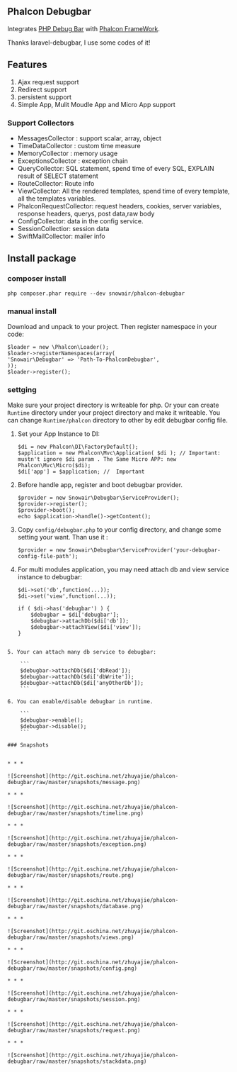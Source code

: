 ## Phalcon Debugbar

Integrates [PHP Debug Bar](http://phpdebugbar.com/) with  [Phalcon FrameWork](http://phalconphp.com).

Thanks laravel-debugbar, I use some codes of it!


## Features

1. Ajax request support
2. Redirect support
3. persistent support
4. Simple App, Mulit Moudle App and Micro App support

### Support Collectors

- MessagesCollector : support scalar, array, object
- TimeDataCollector : custom time measure
- MemoryCollector : memory usage
- ExceptionsCollector : exception chain
- QueryCollector: SQL statement, spend time of every SQL, EXPLAIN result of SELECT statement
- RouteCollector: Route info
- ViewCollector:  All the rendered templates, spend time of every template, all the templates variables.
- PhalconRequestCollector: request headers, cookies, server variables, response headers, querys, post data,raw body
- ConfigCollector: data in the config service.
- SessionCollectior: session data
- SwiftMailCollector: mailer info

## Install package

### composer install

```
php composer.phar require --dev snowair/phalcon-debugbar
```


### manual install

Download and unpack to your project. Then register namespace in your code: 

```
$loader = new \Phalcon\Loader();
$loader->registerNamespaces(array(
'Snowair\Debugbar' => 'Path-To-PhalconDebugbar',  
));
$loader->register();
```

### settging

Make sure your project directory is writeable for php. Or your can create `Runtime` directory under your project directory and make it writeable. You can change `Runtime/phalcon` directory to other by edit debugbar config file.


1. Set your App Instance to DI:

    ```
    $di = new Phalcon\DI\FactoryDefault();
    $application = new Phalcon\Mvc\Application( $di ); // Important: mustn't ignore $di param . The Same Micro APP: new Phalcon\Mvc\Micro($di);
    $di['app'] = $application; //  Important
    ```

2. Before handle app, register and boot debugbar provider. 

    ```
    $provider = new Snowair\Debugbar\ServiceProvider();
    $provider->register();
    $provider->boot();
    echo $application->handle()->getContent();
    ```

3. Copy `config/debugbar.php` to your config directory, and change some setting your want. Than use it :

    ```
    $provider = new Snowair\Debugbar\ServiceProvider('your-debugbar-config-file-path');
    ```


4. For multi modules application, you may need attach db and view service instance to debugbar:

    ```
    $di->set('db',function(...));
    $di->set('view',function(...));

    if ( $di->has('debugbar') ) {
        $debugbar = $di['debugbar'];
        $debugbar->attachDb($di['db']);
        $debugbar->attachView($di['view']);
    }
```

5. Your can attach many db service to debugbar:

    ```
    $debugbar->attachDb($di['dbRead']);
    $debugbar->attachDb($di['dbWrite']);
    $debugbar->attachDb($di['anyOtherDb']);
    ```

6. You can enable/disable debugbar in runtime.

    ```
    $debugbar->enable();
    $debugbar->disable();
    ```

### Snapshots


* * * 

![Screenshot](http://git.oschina.net/zhuyajie/phalcon-debugbar/raw/master/snapshots/message.png)

* * * 

![Screenshot](http://git.oschina.net/zhuyajie/phalcon-debugbar/raw/master/snapshots/timeline.png)

* * * 

![Screenshot](http://git.oschina.net/zhuyajie/phalcon-debugbar/raw/master/snapshots/exception.png)

* * * 

![Screenshot](http://git.oschina.net/zhuyajie/phalcon-debugbar/raw/master/snapshots/route.png)

* * * 

![Screenshot](http://git.oschina.net/zhuyajie/phalcon-debugbar/raw/master/snapshots/database.png)

* * * 

![Screenshot](http://git.oschina.net/zhuyajie/phalcon-debugbar/raw/master/snapshots/views.png)

* * * 

![Screenshot](http://git.oschina.net/zhuyajie/phalcon-debugbar/raw/master/snapshots/config.png)

* * * 

![Screenshot](http://git.oschina.net/zhuyajie/phalcon-debugbar/raw/master/snapshots/session.png)

* * * 

![Screenshot](http://git.oschina.net/zhuyajie/phalcon-debugbar/raw/master/snapshots/request.png)

* * * 

![Screenshot](http://git.oschina.net/zhuyajie/phalcon-debugbar/raw/master/snapshots/stackdata.png)
